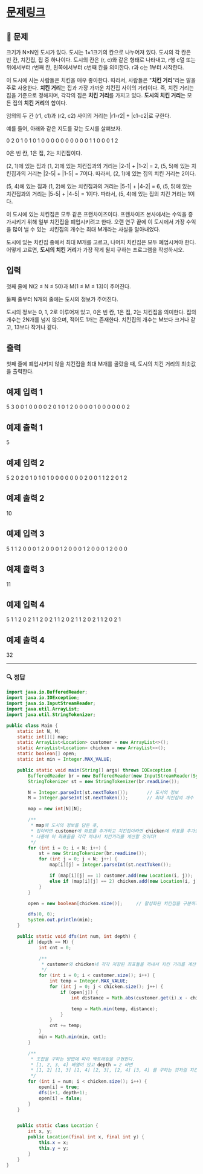 # [문제링크]()

## 📝 문제

크기가 N×N인 도시가 있다. 도시는 1×1크기의 칸으로 나누어져 있다. 도시의 각 칸은 빈 칸, 치킨집, 집 중 하나이다. 도시의 칸은 (r, c)와 같은 형태로 나타내고, r행 c열 또는 위에서부터 r번째 칸, 왼쪽에서부터 c번째 칸을 의미한다. r과 c는 1부터 시작한다.

이 도시에 사는 사람들은 치킨을 매우 좋아한다. 따라서, 사람들은 "**치킨 거리**"라는 말을 주로 사용한다. **치킨 거리**는 집과 가장 가까운 치킨집 사이의 거리이다. 즉, 치킨 거리는 집을 기준으로 정해지며, 각각의 집은 **치킨 거리**를 가지고 있다. **도시의 치킨 거리**는 모든 집의 **치킨 거리**의 합이다.

임의의 두 칸 (r1, c1)과 (r2, c2) 사이의 거리는 |r1-r2| + |c1-c2|로 구한다.

예를 들어, 아래와 같은 지도를 갖는 도시를 살펴보자.

0 2 0 1 0
1 0 1 0 0
0 0 0 0 0
0 0 0 1 1
0 0 0 1 2

0은 빈 칸, 1은 집, 2는 치킨집이다.

(2, 1)에 있는 집과 (1, 2)에 있는 치킨집과의 거리는 |2-1| + |1-2| = 2, (5, 5)에 있는 치킨집과의 거리는 |2-5| + |1-5| = 7이다. 따라서, (2, 1)에 있는 집의 치킨 거리는 2이다.

(5, 4)에 있는 집과 (1, 2)에 있는 치킨집과의 거리는 |5-1| + |4-2| = 6, (5, 5)에 있는 치킨집과의 거리는 |5-5| + |4-5| = 1이다. 따라서, (5, 4)에 있는 집의 치킨 거리는 1이다.

이 도시에 있는 치킨집은 모두 같은 프랜차이즈이다. 프렌차이즈 본사에서는 수익을 증가시키기 위해 일부 치킨집을 폐업시키려고 한다. 오랜 연구 끝에 이 도시에서 가장 수익을 많이 낼 수 있는  치킨집의 개수는 최대 M개라는 사실을 알아내었다.

도시에 있는 치킨집 중에서 최대 M개를 고르고, 나머지 치킨집은 모두 폐업시켜야 한다. 어떻게 고르면, **도시의 치킨 거리**가 가장 작게 될지 구하는 프로그램을 작성하시오.

## 입력

첫째 줄에 N(2 ≤ N ≤ 50)과 M(1 ≤ M ≤ 13)이 주어진다.

둘째 줄부터 N개의 줄에는 도시의 정보가 주어진다.

도시의 정보는 0, 1, 2로 이루어져 있고, 0은 빈 칸, 1은 집, 2는 치킨집을 의미한다. 집의 개수는 2N개를 넘지 않으며, 적어도 1개는 존재한다. 치킨집의 개수는 M보다 크거나 같고, 13보다 작거나 같다.

## 출력

첫째 줄에 폐업시키지 않을 치킨집을 최대 M개를 골랐을 때, 도시의 치킨 거리의 최솟값을 출력한다.

## 예제 입력 1 

5 3
0 0 1 0 0
0 0 2 0 1
0 1 2 0 0
0 0 1 0 0
0 0 0 0 2

## 예제 출력 1 

5

## 예제 입력 2 

5 2
0 2 0 1 0
1 0 1 0 0
0 0 0 0 0
2 0 0 1 1
2 2 0 1 2

## 예제 출력 2 

10

## 예제 입력 3 

5 1
1 2 0 0 0
1 2 0 0 0
1 2 0 0 0
1 2 0 0 0
1 2 0 0 0

## 예제 출력 3 

11

## 예제 입력 4 

5 1
1 2 0 2 1
1 2 0 2 1
1 2 0 2 1
1 2 0 2 1
1 2 0 2 1

## 예제 출력 4 

32

---

### 🔍 정답

```java
import java.io.BufferedReader;
import java.io.IOException;
import java.io.InputStreamReader;
import java.util.ArrayList;
import java.util.StringTokenizer;

public class Main {
    static int N, M;
    static int[][] map;
    static ArrayList<Location> customer = new ArrayList<>();
    static ArrayList<Location> chicken = new ArrayList<>();
    static boolean[] open;
    static int min = Integer.MAX_VALUE;

    public static void main(String[] args) throws IOException {
        BufferedReader br = new BufferedReader(new InputStreamReader(System.in));
        StringTokenizer st = new StringTokenizer(br.readLine());

        N = Integer.parseInt(st.nextToken());       // 도시의 정보
        M = Integer.parseInt(st.nextToken());       // 최대 치킨집의 개수

        map = new int[N][N];

        /**
         * map에 도시의 정보를 담은 후,
         * 집이라면 customer에 좌표를 추가하고 치킨집이라면 chicken에 좌표를 추가한다.
         * 나중에 이 좌표들을 각각 꺼내서 치킨거리를 계산할 것이다!
         */
        for (int i = 0; i < N; i++) {
            st = new StringTokenizer(br.readLine());
            for (int j = 0; j < N; j++) {
                map[i][j] = Integer.parseInt(st.nextToken());

                if (map[i][j] == 1) customer.add(new Location(i, j));
                else if (map[i][j] == 2) chicken.add(new Location(i, j));
            }
        }

        open = new boolean[chicken.size()];     // 활성화된 치킨집을 구분하기 위한 배열

        dfs(0, 0);
        System.out.println(min);
    }

    public static void dfs(int num, int depth) {
        if (depth == M) {
            int cnt = 0;

            /**
             * customer와 chicken네 각각 저장된 좌표들을 꺼내서 치킨 거리를 계산하고 최소값을 카운팅!
             */
            for (int i = 0; i < customer.size(); i++) {
                int temp = Integer.MAX_VALUE;
                for (int j = 0; j < chicken.size(); j++) {
                    if (open[j]) {
                        int distance = Math.abs(customer.get(i).x - chicken.get(j).x) + Math.abs(customer.get(i).y - chicken.get(j).y);

                        temp = Math.min(temp, distance);
                    }
                }
                cnt += temp;
            }
            min = Math.min(min, cnt);
        }

        /**
         * 조합을 구하는 방법에 따라 백트래킹을 구현한다.
         * [1, 2, 3, 4] 배열이 있고 depth = 2 라면
         * [1, 2] [1, 3] [1, 4] [2, 3], [2, 4] [3, 4] 를 구하는 것처럼 치킨집을 M만큼 모든 조합으로 돌리는 것이다.
         */
        for (int i = num; i < chicken.size(); i++) {
            open[i] = true;
            dfs(i+1, depth+1);
            open[i] = false;
        }
    }


    public static class Location {
        int x, y;
        public Location(final int x, final int y) {
            this.x = x;
            this.y = y;
        }
    }
}
```